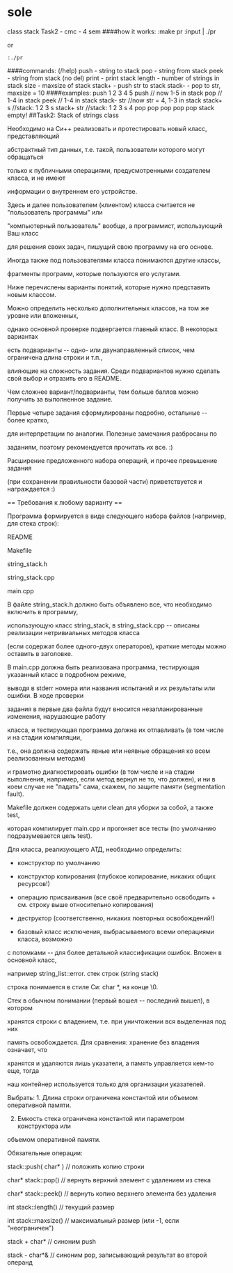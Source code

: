 # sole
class stack 
Task2 - cmc - 4 sem
####how it works: 
    :make pr
    :input | ./pr 

or

    :./pr

####commands: (/help) 
        push   - string to stack
        pop    - string from stack
        peek   - string from stack (no del)
        print  - print stack
        length - number of strings in stack
        size   - maxsize of stack
        stack+ - push str to stack
        stack- - pop to str, maxsize = 10
####examples:
      push 1 2 3 4 5 push // now 1-5 in stack
      pop // 1-4 in stack
      peek // 1-4 in stack
      stack- str //now str = 4, 1-3 in stack
      stack+ s //stack: 1 2 3 s
      stack+ str //stack: 1 2 3 s 4
      pop pop pop pop pop 
      stack empty!
##Task2: Stack of strings class

Необходимо на Си++ реализовать и протестировать новый класс, представляющий

абстрактный тип данных, т.е. такой, пользователи которого могут обращаться

только к публичными операциями, предусмотренными создателем класса, и не имеют

информации о внутреннем его устройстве.

Здесь и далее пользователем (клиентом) класса считается не "пользователь программы" или

"компьютерный пользователь" вообще, а программист, использующий Ваш класс

для решения своих задач, пишущий свою программу на его основе.

Иногда также под пользователями класса понимаются другие классы,

фрагменты программ, которые пользуются его услугами.

Ниже перечислены варианты понятий, которые нужно представить новым классом.

Можно определить несколько дополнительных классов, на том же уровне или вложенных,

однако основной проверке подвергается главный класс. В некоторых вариантах

есть подварианты -- одно- или двунаправленный список, чем ограничена длина строки и т.п.,

влияющие на сложность задания. Среди подвариантов нужно сделать свой выбор и отразить его в README.

Чем сложнее вариант/подварианты, тем больше баллов можно получить за выполненное задание.

Первые четыре задания сформулированы подробно, остальные -- более кратко,

для интерпретации по аналогии. Полезные замечания разбросаны по

заданиям, поэтому рекомендуется прочитать их все. :)

Расширение предложенного набора операций, и прочее превышение задания

(при сохранении правильности базовой части) приветствуется и награждается :)

== Требования к любому варианту ==

Программа формируется в виде следующего набора файлов (например, для стека строк):

README

Makefile

string_stack.h

string_stack.cpp

main.cpp

В файле string_stack.h должно быть объявлено все, что необходимо включить в программу,

использующую класс string_stack, в string_stack.cpp -- описаны реализации нетривиальных методов класса

(если содержат более одного-двух операторов), краткие методы можно оставить в заголовке.

В main.cpp должна быть реализована программа, тестирующая указанный класс в подробном режиме,

выводя в stderr номера или названия испытаний и их результаты или ошибки. В ходе проверки

задания в первые два файла будут вносится незапланированные изменения, нарушающие работу

класса, и тестирующая программа должна их отлавливать (в том числе и на стадии компиляции,

т.е., она должна содержать явные или неявные обращения ко всем реализованным методам)

и грамотно диагностировать ошибки (в том числе и на стадии выполнения, например, если метод вернул не то, что должен), и ни в коем случае не "падать" сама, скажем, по защите памяти (segmentation fault).

Makefile должен содержать цели clean для уборки за собой, а также test,

которая компилирует main.cpp и прогоняет все тесты (по умолчанию подразумевается цель test).

Для класса, реализующего АТД, необходимо определить:

* конструктор по умолчанию

* конструктор копирования (глубокое копирование, никаких общих ресурсов!)

* операцию присваивания (все своё предварительно освободить + см. строку выше относительно копирования)

* деструктор (соответственно, никаких повторных освобождений!)

* базовый класс исключения, выбрасываемого всеми операциями класса, возможно

с потомками -- для более детальной классификации ошибок. Вложен в основной класс,

например string_list::error.
 стек строк (string stack)

строка понимается в стиле Си: char *, на конце \0.

Стек в обычном понимании (первый вошел -- последний вышел), в котором

хранятся строки с владением, т.е. при уничтожении вся выделенная под них

память освобождается. Для сравнения: хранение без владения означает, что

хранятся и удаляются лишь указатели, а память управляется кем-то еще, тогда

наш контейнер используется только для организации указателей.

Выбрать: 1. Длина строки ограничена константой или объемом оперативной памяти.

2. Емкость стека ограничена константой или параметром конструктора или

объемом оперативной памяти.

Обязательные операции:

stack::push( char* ) // положить копию строки

char* stack::pop() // вернуть верхний элемент с удалением из стека

char* stack::peek() // вернуть копию верхнего элемента без удаления

int stack::length() // текущий размер

int stack::maxsize() // максимальный размер (или -1, если "неограничен")

stack + char* // синоним push

stack - char*& // синоним pop, записывающий результат во второй операнд
